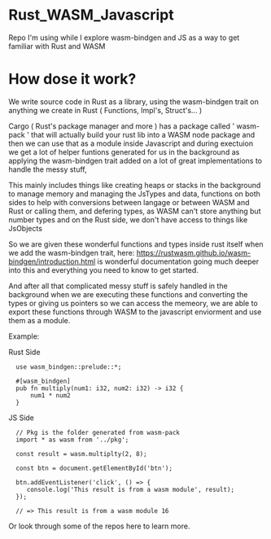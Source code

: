 # Rust_WASM_Javascript
Repo I'm using while I explore wasm-bindgen and JS as a way to get familiar with Rust and WASM


# How dose it work?

We write source code in Rust as a library, using the wasm-bindgen trait on anything we create in Rust ( Functions, Impl's, Struct's... )

Cargo ( Rust's package manager and more ) has a package called ' wasm-pack ' that will actually build your rust lib into a WASM node package and then we can use that as a module inside Javascript and during exectuion we get a lot of helper funtions generated for us in the background as applying the wasm-bindgen trait added on a lot of great implementations to handle the messy stuff,

This mainly includes things like creating heaps or stacks in the background to manage memory and managing the JsTypes and data, functions on both sides to help with conversions between langage or between WASM and Rust or calling them, and defering types, as WASM can't store anything but number types and on the Rust side, we don't have access to things like JsObjects

So we are given these wonderful functions and types inside rust itself when we add the wasm-bindgen trait, here: https://rustwasm.github.io/wasm-bindgen/introduction.html is wonderful documentation going much deeper into this and everything you need to know to get started.

And after all that complicated messy stuff is safely handled in the background when we are executing these functions and converting the types or giving us pointers so we can access the memeory, we are able to export these functions through WASM to the javascript enviorment and use them as a module.

Example:

Rust Side

```
  use wasm_bindgen::prelude::*;

  #[wasm_bindgen]
  pub fn multiply(num1: i32, num2: i32) -> i32 {
      num1 * num2
  }  
```

JS Side
```
  // Pkg is the folder generated from wasm-pack
  import * as wasm from '../pkg';

  const result = wasm.multiplty(2, 8);

  const btn = document.getElementById('btn');
  
  btn.addEventListener('click', () => {
     console.log('This result is from a wasm module', result);
  });
  
  // => This result is from a wasm module 16
```

Or look through some of the repos here to learn more.
